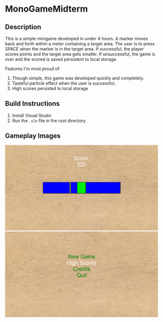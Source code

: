 # MonoGameMidterm

## Description
This is a simple minigame developed in under 4 hours. A marker moves back and forth within a meter containing a target area. The user is to press SPACE when the marker is in the target area. If successful, the player scores points and the target area gets smaller. If unsuccessful, the game is over and the scored is saved persistent to local storage.

Features I'm most proud of:
1. Though simple, this game was developed quickly and completely.
2. Tasteful particle effect when the user is successful.
3. High scores persisted to local storage

## Build Instructions
1. Install Visual Studio
2. Run the `.sln` file in the root directory

## Gameplay Images
![Gameplay](docs/gameplay.png)
![Menu](docs/menu.png)